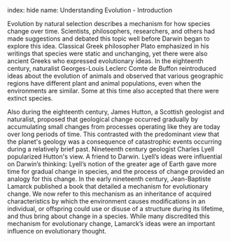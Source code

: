 index: hide
name: Understanding Evolution - Introduction

Evolution by natural selection describes a mechanism for how species change over time. Scientists, philosophers, researchers, and others had made suggestions and debated this topic well before Darwin began to explore this idea. Classical Greek philosopher Plato emphasized in his writings that species were static and unchanging, yet there were also ancient Greeks who expressed evolutionary ideas. In the eighteenth century, naturalist Georges-Louis Leclerc Comte de Buffon reintroduced ideas about the evolution of animals and observed that various geographic regions have different plant and animal populations, even when the environments are similar. Some at this time also accepted that there were extinct species.

Also during the eighteenth century, James Hutton, a Scottish geologist and naturalist, proposed that geological change occurred gradually by accumulating small changes from processes operating like they are today over long periods of time. This contrasted with the predominant view that the planet's geology was a consequence of catastrophic events occurring during a relatively brief past. Nineteenth century geologist Charles Lyell popularized Hutton's view. A friend to Darwin. Lyell’s ideas were influential on Darwin’s thinking: Lyell’s notion of the greater age of Earth gave more time for gradual change in species, and the process of change provided an analogy for this change. In the early nineteenth century, Jean-Baptiste Lamarck published a book that detailed a mechanism for evolutionary change. We now refer to this mechanism as an inheritance of acquired characteristics by which the environment causes modifications in an individual, or offspring could use or disuse of a structure during its lifetime, and thus bring about change in a species. While many discredited this mechanism for evolutionary change, Lamarck’s ideas were an important influence on evolutionary thought.
